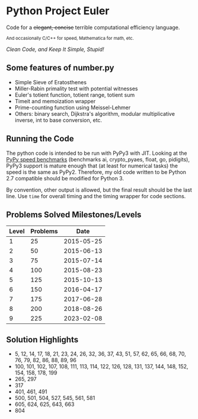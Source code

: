 Python Project Euler
====================
Code for a ~~elegant, concise~~ terrible computational efficiency language.

<sub>And occasionally C/C++ for speed, Mathematica for math, etc.</sub>

*Clean Code, and Keep It Simple, Stupid!*

Some features of number.py
--------------------------

- Simple Sieve of Eratosthenes
- Miller-Rabin primality test with potential witnesses
- Euler's totient function, totient range, totient sum
- Timeit and memoization wrapper
- Prime-counting function using Meissel-Lehmer
- Others: binary search, Dijkstra's algorithm, modular multiplicative inverse, int to base conversion, etc.

Running the Code
----------------
The python code is intended to be run with PyPy3 with JIT. 
Looking at the [PyPy speed benchmarks](https://speed.pypy.org/comparison/) (benchmarks ai, crypto_pyaes, float, go, pidigits), PyPy3 support is mature enough that (at least for numerical tasks) the speed is the same as PyPy2. 
Therefore, my old code written to be Python 2.7 compatible should be modified for Python 3. 

By convention, other output is allowed, but the final result should be the last line. 
Use `time` for overall timing and the timing wrapper for code sections.

Problems Solved Milestones/Levels
---------------------------------

| Level | Problems | Date       |
|-------|----------|------------|
| 1     | 25       | 2015-05-25 |
| 2     | 50       | 2015-06-13 |
| 3     | 75       | 2015-07-14 |
| 4     | 100      | 2015-08-23 |
| 5     | 125      | 2015-10-13 |
| 6     | 150      | 2016-04-17 |
| 7     | 175      | 2017-06-28 |
| 8     | 200      | 2018-08-26 |
| 9     | 225      | 2023-02-08 |

Solution Highlights
-------------------

- 5, 12, 14, 17, 18, 21, 23, 24, 26, 32, 36, 37, 43, 51, 57, 62, 65, 66, 68, 
70, 76, 79, 82, 86, 88, 89, 96
- 100, 101, 102, 107, 108, 111, 113, 114, 122, 126, 128, 131, 137, 144, 148, 152, 154, 158, 178, 199
- 265, 297
- 317
- 401, 461, 491
- 500, 501, 504, 527, 545, 561, 581
- 605, 624, 625, 643, 663
- 804
